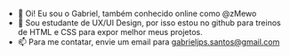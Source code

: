 - 👋 Oi! Eu sou o Gabriel, também conhecido online como @zMewo
- 👀 Sou estudante de UX/UI Design, por isso estou no github para treinos de HTML e CSS para expor melhor meus projetos.
- 📫 Para me contatar, envie um email para gabrieljps.santos@gmail.com

<!---
zMewo/zMewo is a ✨ special ✨ repository because its `README.md` (this file) appears on your GitHub profile.
You can click the Preview link to take a look at your changes.
--->
